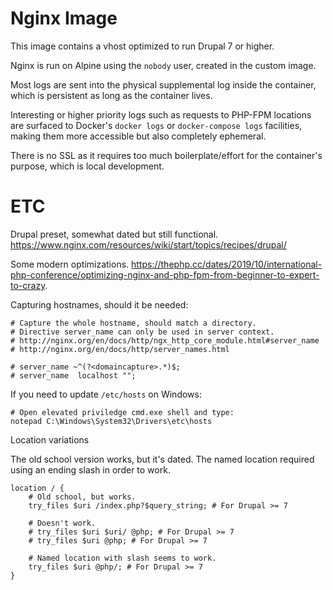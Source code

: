 Nginx Image
===========

This image contains a vhost optimized to run Drupal 7 or higher.

Nginx is run on Alpine using the `nobody` user, created in the custom image.

Most logs are sent into the physical supplemental log inside the container,
which is persistent as long as the container lives.

Interesting or higher priority logs such as requests to PHP-FPM locations are
surfaced to Docker's `docker logs` or `docker-compose logs` facilities, making
them more accessible but also completely ephemeral.

There is no SSL as it requires too much boilerplate/effort for the container's
purpose, which is local development.


ETC
===


Drupal preset, somewhat dated but still functional.
https://www.nginx.com/resources/wiki/start/topics/recipes/drupal/

Some modern optimizations.
https://thephp.cc/dates/2019/10/international-php-conference/optimizing-nginx-and-php-fpm-from-beginner-to-expert-to-crazy.

Capturing hostnames, should it be needed:

    # Capture the whole hostname, should match a directory.
    # Directive server_name can only be used in server context.
    # http://nginx.org/en/docs/http/ngx_http_core_module.html#server_name
    # http://nginx.org/en/docs/http/server_names.html

    # server_name ~^(?<domaincapture>.*)$;
    # server_name  localhost "";

If you need to update `/etc/hosts` on Windows:

    # Open elevated priviledge cmd.exe shell and type:
    notepad C:\Windows\System32\Drivers\etc\hosts

Location variations

The old school version works, but it's dated. The named location required using an ending slash in order to work.

    location / {
        # Old school, but works.
        try_files $uri /index.php?$query_string; # For Drupal >= 7

        # Doesn't work.
        # try_files $uri $uri/ @php; # For Drupal >= 7
        # try_files $uri @php; # For Drupal >= 7

        # Named location with slash seems to work.
        try_files $uri @php/; # For Drupal >= 7
    }
